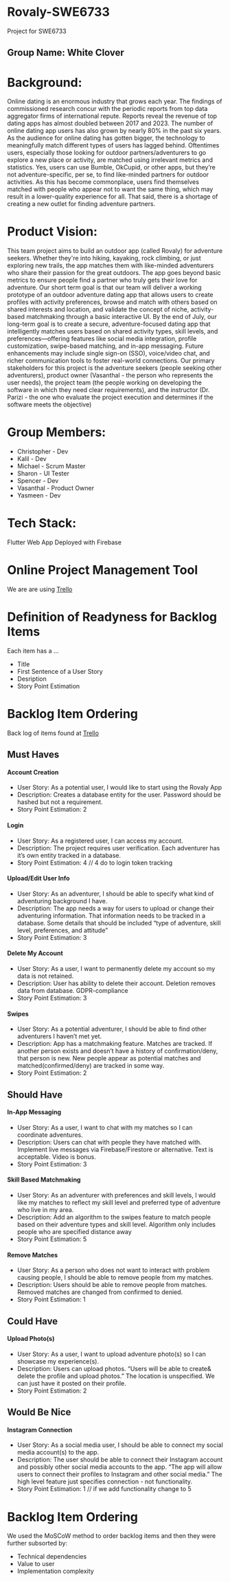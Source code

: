 # Rovaly-SWE6733
Project for SWE6733

## Group Name: White Clover
# Background:
Online dating is an enormous industry that grows each year. The findings of commissioned research concur with the periodic reports from top data aggregator firms of international repute. Reports reveal the revenue of top dating apps has almost doubled between 2017 and 2023. The number of online dating app users has also grown by nearly 80% in the past six years. As the audience for online dating has gotten bigger, the technology to meaningfully match different types of users has lagged behind. Oftentimes users, especially those looking for outdoor partners/adventurers to go explore a new place or activity, are matched using irrelevant metrics and statistics. Yes, users can use Bumble, OkCupid, or other apps, but they’re not adventure-specific, per se, to find like-minded partners for outdoor activities. As this has become commonplace, users find themselves matched with people who appear not to want the same thing, which may result in a lower-quality experience for all. That said, there is a shortage of creating a new outlet for finding adventure partners.
 
# Product Vision:
This team project aims to build an outdoor app (called Rovaly) for adventure seekers. Whether they're into hiking, kayaking, rock climbing, or just exploring new trails, the app matches them with like-minded adventurers who share their passion for the great outdoors. The app goes beyond basic metrics to ensure people find a partner who truly gets their love for adventure.
Our short term goal is that our team will deliver a working prototype of an outdoor adventure dating app that allows users to create profiles with activity preferences, browse and match with others based on shared interests and location, and validate the concept of niche, activity-based matchmaking through a basic interactive UI.
By the end of July, our long-term goal is to create a secure, adventure-focused dating app that intelligently matches users based on shared activity types, skill levels, and preferences—offering features like social media integration, profile customization, swipe-based matching, and in-app messaging. Future enhancements may include single sign-on (SSO), voice/video chat, and richer communication tools to foster real-world connections. 
Our primary stakeholders for this project is the adventure seekers (people seeking other adventurers), product owner (Vasanthal - the person who represents the user needs), the project team (the people working on developing the software in which they need clear requirements), and the instructor (Dr. Parizi - the one who evaluate the project execution and determines if the software meets the objective)

# Group Members:
- Christopher - Dev
- Kalil - Dev
- Michael - Scrum Master
- Sharon - UI Tester
- Spencer - Dev
- Vasanthal - Product Owner
- Yasmeen - Dev

# Tech Stack:
Flutter Web App Deployed with Firebase

# Online Project Management Tool
We are are using <a href="https://trello.com/b/vpFGW9uC/swe-6733">Trello</a>

# Definition of Readyness for Backlog Items
Each item has a ...
-  Title
-  First Sentence of a User Story
-  Desription
-  Story Point Estimation

# Backlog Item Ordering
Back log of items found at <a href="https://trello.com/b/vpFGW9uC/swe-6733">Trello</a>

## Must Haves
#### Account Creation
- User Story: As a potential user, I would like to start using the Rovaly App
- Description: Creates a database entity for the user. Password should be hashed but not a requirement.
- Story Point Estimation: 2
#### Login 
- User Story: As a registered user, I can access my account.
- Description: The project requires user verification. Each adventurer has it’s own entity tracked in a database.
- Story Point Estimation: 4 // 4 do to login token tracking
#### Upload/Edit User Info
- User Story: As an adventurer, I should be able to specify what kind of adventuring background I have.
- Description: The app needs a way for users to upload or change their adventuring information. That information needs to be tracked in a database. Some details that should be included “type of adventure, skill level, preferences, and attitude”
- Story Point Estimation:  3
#### Delete My Account
- User Story: As a user, I want to permanently delete my account so my data is not retained.
- Description: User has ability to delete their account. Deletion removes data from database. GDPR-compliance
- Story Point Estimation: 3
#### Swipes
- User Story: As a potential adventurer, I should be able to find other adventurers I haven’t met yet.
- Description: App has a matchmaking feature. Matches are tracked. If another person exists and doesn’t have a history of confirmation/deny, that person is new. New people appear as potential matches and matched(confirmed/deny) are tracked in some way.
- Story Point Estimation: 2
## Should Have
#### In-App Messaging
- User Story: As a user, I want to chat with my matches so I can coordinate adventures.
- Description: Users can chat with people they have matched with. Implement live messages via Firebase/Firestore or alternative. Text is acceptable. Video is bonus.
- Story Point Estimation: 3
#### Skill Based Matchmaking
- User Story: As an adventurer with preferences and skill levels, I would like my matches to reflect my skill level and preferred type of adventure who live in my area.
- Description: Add an algorithm to the swipes feature to match people based on their adventure types and skill level. Algorithm only includes people who are specified distance away
- Story Point Estimation: 5
#### Remove Matches
- User Story: As a person who does not want to interact with problem causing people, I should be able to remove people from my matches.
- Description: Users should be able to remove people from matches. Removed matches are changed from confirmed to denied.
- Story Point Estimation: 1
## Could Have
#### Upload Photo(s)
- User Story: As a user, I want to upload adventure photo(s) so I can showcase my experience(s).
- Description: Users can upload photos. “Users will be able to create& delete the profile and upload photos.” The location is unspecified. We can just have it posted on their profile.
- Story Point Estimation: 2
## Would Be Nice
#### Instagram Connection
- User Story: As a social media user, I should be able to connect my social media account(s) to the app.
- Description: The user should be able to connect their Instagram account and possibly other social media accounts to the app. “The app will allow users to connect their profiles to Instagram and other social media.” The high level feature just specifies connection - not functionality.
- Story Point Estimation: 1 // if we add functionality change to 5

# Backlog Item Ordering
We used the MoSCoW method to order backlog items and then they were further subsorted by:
- Technical dependencies
- Value to user
- Implementation complexity




